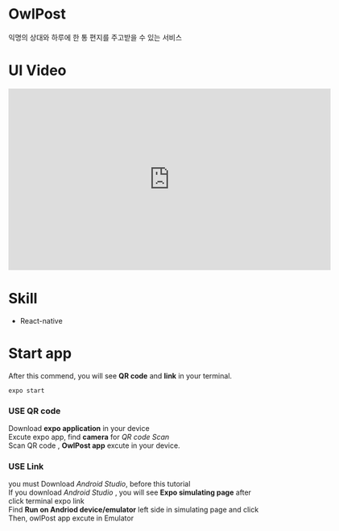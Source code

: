 # OwlPost

익명의 상대와 하루에 한 통 편지를 주고받을 수 있는 서비스

# UI Video

<iframe width="640" height="360" src="https://www.youtube.com/embed/MPXAfuchWSQ?t=0s" frameborder="0" gesture="media" allowfullscreen=""></iframe>

# Skill

- React-native

# Start app

After this commend, you will see **QR code** and **link** in your terminal.

```
expo start
```

### USE QR code

Download **expo application** in your device  
Excute expo app, find **camera** for _QR code Scan_  
Scan QR code , **OwlPost app** excute in your device.

### USE Link

you must Download _Android Studio_, before this tutorial  
If you download _Android Studio_ , you will see **Expo simulating page** after click terminal expo link  
Find **Run on Andriod device/emulator** left side in simulating page and click  
Then, owlPost app excute in Emulator
